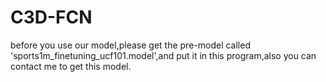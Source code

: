 # C3D-FCN
before you use our model,please get the pre-model called 'sports1m_finetuning_ucf101.model',and put it in this program,also you can contact me to get this model.
